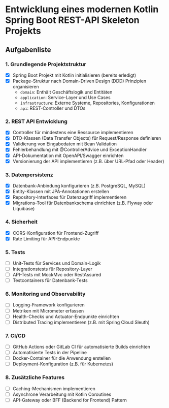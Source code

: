 # Entwicklung eines modernen Kotlin Spring Boot REST-API Skeleton Projekts

## Aufgabenliste

### 1. Grundlegende Projektstruktur

- [x] Spring Boot Projekt mit Kotlin initialisieren (bereits erledigt)
- [x] Package-Struktur nach Domain-Driven Design (DDD) Prinzipien organisieren
    - `domain`: Enthält Geschäftslogik und Entitäten
    - `application`: Service-Layer und Use Cases
    - `infrastructure`: Externe Systeme, Repositories, Konfigurationen
    - `api`: REST-Controller und DTOs

### 2. REST API Entwicklung

- [x] Controller für mindestens eine Ressource implementieren
- [x] DTO-Klassen (Data Transfer Objects) für Request/Response definieren
- [x] Validierung von Eingabedaten mit Bean Validation
- [x] Fehlerbehandlung mit @ControllerAdvice und ExceptionHandler
- [x] API-Dokumentation mit OpenAPI/Swagger einrichten
- [x] Versionierung der API implementieren (z.B. über URL-Pfad oder Header)

### 3. Datenpersistenz

- [x] Datenbank-Anbindung konfigurieren (z.B. PostgreSQL, MySQL)
- [x] Entity-Klassen mit JPA-Annotationen erstellen
- [x] Repository-Interfaces für Datenzugriff implementieren
- [x] Migrations-Tool für Datenbankschema einrichten (z.B. Flyway oder Liquibase)

### 4. Sicherheit

- [x] CORS-Konfiguration für Frontend-Zugriff
- [x] Rate Limiting für API-Endpunkte

### 5. Tests

- [ ] Unit-Tests für Services und Domain-Logik
- [ ] Integrationstests für Repository-Layer
- [ ] API-Tests mit MockMvc oder RestAssured
- [ ] Testcontainers für Datenbank-Tests

### 6. Monitoring und Observability

- [ ] Logging-Framework konfigurieren
- [ ] Metriken mit Micrometer erfassen
- [ ] Health-Checks und Actuator-Endpunkte einrichten
- [ ] Distributed Tracing implementieren (z.B. mit Spring Cloud Sleuth)

### 7. CI/CD

- [ ] GitHub Actions oder GitLab CI für automatisierte Builds einrichten
- [ ] Automatisierte Tests in der Pipeline
- [ ] Docker-Container für die Anwendung erstellen
- [ ] Deployment-Konfiguration (z.B. für Kubernetes)

### 8. Zusätzliche Features

- [ ] Caching-Mechanismen implementieren
- [ ] Asynchrone Verarbeitung mit Kotlin Coroutines
- [ ] API-Gateway oder BFF (Backend for Frontend) Pattern
